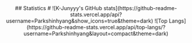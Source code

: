 <div align="center">
## Statistics
#
![K-Junyyy's GitHub stats](https://github-readme-stats.vercel.app/api?username=Parkshinhyang&show_icons=true&theme=dark) ![Top Langs](https://github-readme-stats.vercel.app/api/top-langs/?username=Parkshinhyang&layout=compact&theme=dark)
</div>

<!--
**Parkshinhyang/Parkshinhyang** is a ✨ _special_ ✨ repository because its `README.md` (this file) appears on your GitHub profile.

Here are some ideas to get you started:

- 🔭 I’m currently working on ...
- 🌱 I’m currently learning ...
- 👯 I’m looking to collaborate on ...
- 🤔 I’m looking for help with ...
- 💬 Ask me about ...
- 📫 How to reach me: ...
- 😄 Pronouns: ...
- ⚡ Fun fact: ...
-->
